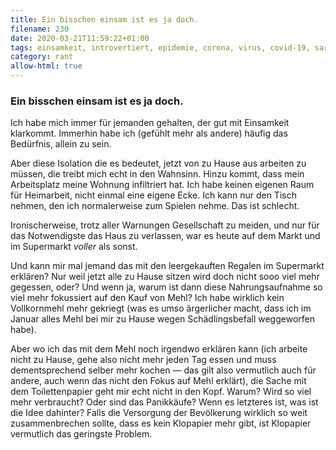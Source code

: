 ```yaml
---
title: Ein bisschen einsam ist es ja doch.
filename: 230
date: 2020-03-21T11:59:22+01:00
tags: einsamkeit, introvertiert, epidemie, corona, virus, covid-19, sars-cov-2
category: rant
allow-html: true
---
```

### Ein bisschen einsam ist es ja doch.
<p>Ich habe mich immer für jemanden gehalten, der gut mit Einsamkeit klarkommt. Immerhin habe ich (gefühlt mehr als andere) häufig das Bedürfnis, allein zu sein.</p>
<p>Aber diese Isolation die es bedeutet, jetzt von zu Hause aus arbeiten zu müssen, die treibt mich echt in den Wahnsinn. Hinzu kommt, dass mein Arbeitsplatz meine Wohnung infiltriert hat. Ich habe keinen eigenen Raum für Heimarbeit, nicht einmal eine eigene Ecke. Ich kann nur den Tisch nehmen, den ich normalerweise zum Spielen nehme. Das ist schlecht.</p>
<p>Ironischerweise, trotz aller Warnungen Gesellschaft zu meiden, und nur für das Notwendigste das Haus zu verlassen, war es heute auf dem Markt und im Supermarkt <em>voller</em> als sonst.</p>
<p>Und kann mir mal jemand das mit den leergekauften Regalen im Supermarkt erklären? Nur weil jetzt alle zu Hause sitzen wird doch nicht sooo viel mehr gegessen, oder? Und wenn ja, warum ist dann diese Nahrungsaufnahme so viel mehr fokussiert auf den Kauf von Mehl? Ich habe wirklich kein Vollkornmehl mehr gekriegt (was es umso ärgerlicher macht, dass ich im Januar alles Mehl bei mir zu Hause wegen Schädlingsbefall weggeworfen habe).</p>
<p>Aber wo ich das mit dem Mehl noch irgendwo erklären kann (ich arbeite nicht zu Hause, gehe also nicht mehr jeden Tag essen und muss dementsprechend selber mehr kochen — das gilt also vermutlich auch für andere, auch wenn das nicht den Fokus auf Mehl erklärt), die Sache mit dem Toilettenpapier geht mir echt nicht in den Kopf. Warum? Wird so viel mehr verbraucht? Oder sind das Panikkäufe? Wenn es letzteres ist, was ist die Idee dahinter? Falls die Versorgung der Bevölkerung wirklich so weit zusammenbrechen sollte, dass es kein Klopapier mehr gibt, ist Klopapier vermutlich das geringste Problem.</p>
